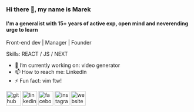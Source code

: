 ### Hi there 👋, my name is Marek
#### I'm a generalist with 15+ years of active exp, open mind and neverending urge to learn
Front-end dev | Manager | Founder

Skills: REACT / JS / NEXT 

- 🔭 I’m currently working on: video generator
- 📫 How to reach me: LinkedIn
- ⚡ Fun fact: vim ftw!


[<img src='https://cdn.jsdelivr.net/npm/simple-icons@3.0.1/icons/github.svg' alt='github' height='40'>](https://github.com/https://github.com/shynsky)  [<img src='https://cdn.jsdelivr.net/npm/simple-icons@3.0.1/icons/linkedin.svg' alt='linkedin' height='40'>](https://www.linkedin.com/in/https://www.linkedin.com/in/marekwituszynski//)  [<img src='https://cdn.jsdelivr.net/npm/simple-icons@3.0.1/icons/facebook.svg' alt='facebook' height='40'>](https://www.facebook.com/https://www.facebook.com/witusha/)  [<img src='https://cdn.jsdelivr.net/npm/simple-icons@3.0.1/icons/instagram.svg' alt='instagram' height='40'>](https://www.instagram.com/https://www.instagram.com/marekw//)  [<img src='https://cdn.jsdelivr.net/npm/simple-icons@3.0.1/icons/icloud.svg' alt='website' height='40'>](shynsky.com)  

